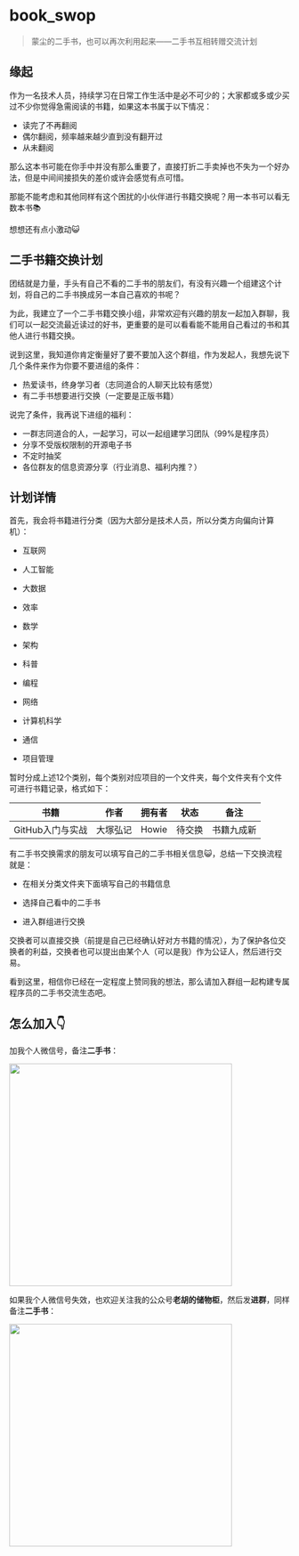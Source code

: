 # book_swop

> 蒙尘的二手书，也可以再次利用起来——二手书互相转赠交流计划

## 缘起

作为一名技术人员，持续学习在日常工作生活中是必不可少的；大家都或多或少买过不少你觉得急需阅读的书籍，如果这本书属于以下情况：

- 读完了不再翻阅
- 偶尔翻阅，频率越来越少直到没有翻开过
- 从未翻阅

那么这本书可能在你手中并没有那么重要了，直接打折二手卖掉也不失为一个好办法，但是中间间接损失的差价或许会感觉有点可惜。

那能不能考虑和其他同样有这个困扰的小伙伴进行书籍交换呢？用一本书可以看无数本书📚

想想还有点小激动😺

## 二手书籍交换计划

团结就是力量，手头有自己不看的二手书的朋友们，有没有兴趣一个组建这个计划，将自己的二手书换成另一本自己喜欢的书呢？

为此，我建立了一个二手书籍交换小组，非常欢迎有兴趣的朋友一起加入群聊，我们可以一起交流最近读过的好书，更重要的是可以看看能不能用自己看过的书和其他人进行书籍交换。

说到这里，我知道你肯定衡量好了要不要加入这个群组，作为发起人，我想先说下几个条件来作为你要不要进组的条件：

- 热爱读书，终身学习者（志同道合的人聊天比较有感觉）
- 有二手书想要进行交换（一定要是正版书籍）

说完了条件，我再说下进组的福利：

- 一群志同道合的人，一起学习，可以一起组建学习团队（99%是程序员）
- 分享不受版权限制的开源电子书
- 不定时抽奖
- 各位群友的信息资源分享（行业消息、福利内推？）

## 计划详情

首先，我会将书籍进行分类（因为大部分是技术人员，所以分类方向偏向计算机）：

- 互联网

- 人工智能

- 大数据

- 效率

- 数学

- 架构

- 科普

- 编程

- 网络

- 计算机科学

- 通信

- 项目管理

暂时分成上述12个类别，每个类别对应项目的一个文件夹，每个文件夹有个文件可进行书籍记录，格式如下：

| 书籍          | 作者   | 拥有者   | 状态  | 备注    |
|:-----------:|:----:| ----- | --- | ----- |
| GitHub入门与实战 | 大塚弘记 | Howie | 待交换 | 书籍九成新 |

有二手书交换需求的朋友可以填写自己的二手书相关信息😺，总结一下交换流程就是：

- 在相关分类文件夹下面填写自己的书籍信息

- 选择自己看中的二手书

- 进入群组进行交换

交换者可以直接交换（前提是自己已经确认好对方书籍的情况），为了保护各位交换者的利益，交换者也可以提出由某个人（可以是我）作为公证人，然后进行交易。

看到这里，相信你已经在一定程度上赞同我的想法，那么请加入群组一起构建专属程序员的二手书交流生态吧。

## 怎么加入👇

加我个人微信号，备注**二手书**：

<img src="https://raw.githubusercontent.com/howie6879/howie6879.github.io/img/pictures/20190904202659.png" width = "400" height = "400" alt="" align=center />

如果我个人微信号失效，也欢迎关注我的公众号**老胡的储物柜**，然后发**进群**，同样备注**二手书**：

<img src="https://raw.githubusercontent.com/howie6879/howie6879.github.io/img/pictures/20190529083905.png" width = "400" height = "400" alt="" align=center />
